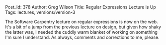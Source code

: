 Post_Id: 378
Author: Greg Wilson
Title: Regular Expressions Lecture is Up
Tags: lectures, versions/version-3

<p>The Software Carpentry lecture on regular expressions is now on the web.  It's a bit of a jump from the previous lecture on design, but given how shaky the latter was, I needed the cuddly warm blanket of working on something I'm sure I understand.  As always, comments and corrections to me, please.</p>
